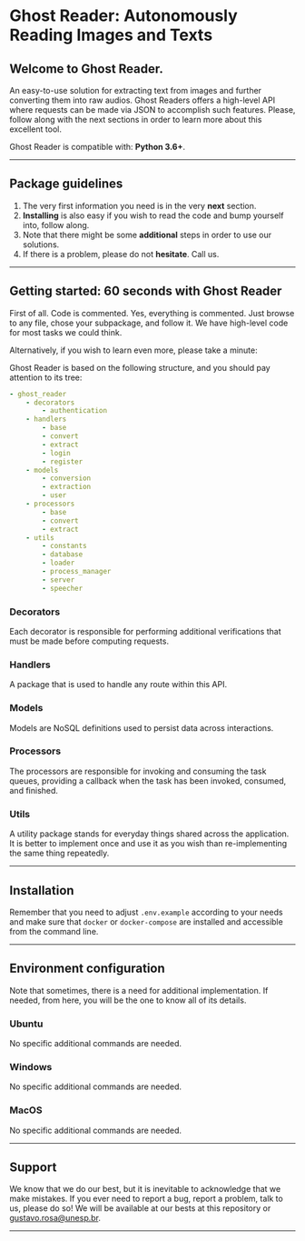 # Ghost Reader: Autonomously Reading Images and Texts

## Welcome to Ghost Reader.

An easy-to-use solution for extracting text from images and further converting them into raw audios. Ghost Readers offers a high-level API where requests can be made via JSON to accomplish such features. Please, follow along with the next sections in order to learn more about this excellent tool.

Ghost Reader is compatible with: **Python 3.6+**.

---

## Package guidelines

1. The very first information you need is in the very **next** section.
2. **Installing** is also easy if you wish to read the code and bump yourself into, follow along.
3. Note that there might be some **additional** steps in order to use our solutions.
4. If there is a problem, please do not **hesitate**. Call us.

---

## Getting started: 60 seconds with Ghost Reader

First of all. Code is commented. Yes, everything is commented. Just browse to any file, chose your subpackage, and follow it. We have high-level code for most tasks we could think.

Alternatively, if you wish to learn even more, please take a minute:

Ghost Reader is based on the following structure, and you should pay attention to its tree:

```yaml
- ghost_reader
    - decorators
        - authentication
    - handlers
        - base
        - convert
        - extract
        - login
        - register
    - models
        - conversion
        - extraction
        - user
    - processors
        - base
        - convert
        - extract
    - utils
        - constants
        - database
        - loader
        - process_manager
        - server
        - speecher
```

### Decorators

Each decorator is responsible for performing additional verifications that must be made before computing requests.

### Handlers

A package that is used to handle any route within this API.

### Models

Models are NoSQL definitions used to persist data across interactions.

### Processors

The processors are responsible for invoking and consuming the task queues, providing a callback when the task has been invoked, consumed, and finished.

### Utils

A utility package stands for everyday things shared across the application. It is better to implement once and use it as you wish than re-implementing the same thing repeatedly.

---

## Installation

Remember that you need to adjust `.env.example` according to your needs and make sure that `docker` or `docker-compose` are installed and accessible from the command line.

<!-- ### Docker

First of all, you need to build the container's image, as follows:

```
docker build --tag ghost_reader .
```

After building it, it is now possible to run with the following command:

```
docker run -p 8080:8080 --name ghost_reader ghost_reader:latest
```

*Note that we are assuming that the API uses port 8080 and that this port will be mapped as 8080 in the host. Also, note that such an application uses MongoDB as its external database.*


### Docker-Compose

First of all, you need to build the container's image, as follows:

```
docker-compose build
```

After the build process is finished, you can run the container in detached mode:

```
docker-compose up -d
```

If you ever need to perform maintenance or update the repository, please put the container down:

```
docker-compose down
``` -->

---

## Environment configuration

Note that sometimes, there is a need for additional implementation. If needed, from here, you will be the one to know all of its details.

### Ubuntu

No specific additional commands are needed.

### Windows

No specific additional commands are needed.

### MacOS

No specific additional commands are needed.

---

## Support

We know that we do our best, but it is inevitable to acknowledge that we make mistakes. If you ever need to report a bug, report a problem, talk to us, please do so! We will be available at our bests at this repository or gustavo.rosa@unesp.br.

---